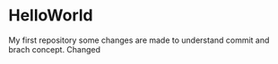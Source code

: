 # HelloWorld
My first repository
some changes are made to understand commit and brach concept.
Changed
